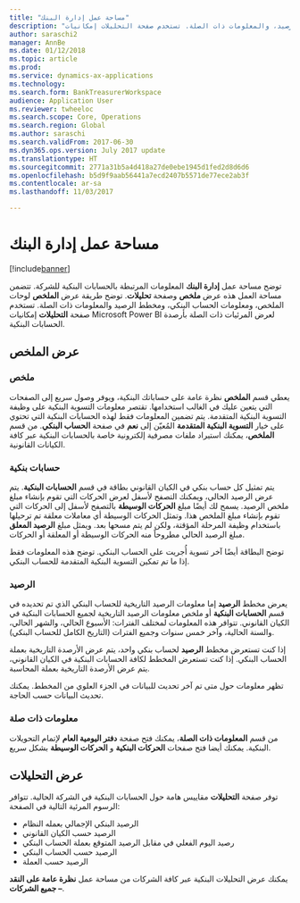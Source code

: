 ```yaml
---
title: "مساحة عمل إدارة البنك"
description: "يوفر هذا الموضوع معلومات حول مساحة عمل إدارة البنك. تعرض مساحة العمل هذه المعلومات ذات الصلة بالحسابات البنكية للشركة، وتشمل عرض ملخص وصفحة التحليلات. توضح طريقة عرض الملخص لوحات الملخص، ومعلومات الحساب البنكي، ومخطط الرصيد، والمعلومات ذات الصلة. تستخدم صفحة التحليلات إمكانيات Microsoft Power BI لعرض المرئيات ذات الصلة بأرصدة الحسابات البنكية."
author: saraschi2
manager: AnnBe
ms.date: 01/12/2018
ms.topic: article
ms.prod: 
ms.service: dynamics-ax-applications
ms.technology: 
ms.search.form: BankTreasurerWorkspace
audience: Application User
ms.reviewer: twheeloc
ms.search.scope: Core, Operations
ms.search.region: Global
ms.author: saraschi
ms.search.validFrom: 2017-06-30
ms.dyn365.ops.version: July 2017 update
ms.translationtype: HT
ms.sourcegitcommit: 2771a31b5a4d418a27de0ebe1945d1fed2d8d6d6
ms.openlocfilehash: b5d9f9aab56441a7ecd2407b5571de77ece2ab3f
ms.contentlocale: ar-sa
ms.lasthandoff: 11/03/2017

---
```

# <a name="bank-management-workspace"></a>مساحة عمل إدارة البنك

[!include[banner](../includes/banner.md)]

توضح مساحة عمل **إدارة البنك** المعلومات المرتبطة بالحسابات البنكية للشركة. تتضمن مساحة العمل هذه عرض **ملخص** وصفحة **تحليلات**. توضح طريقة عرض **الملخص** لوحات الملخص، ومعلومات الحساب البنكي، ومخطط الرصيد والمعلومات ذات الصلة. تستخدم صفحة **التحليلات** إمكانيات Microsoft Power BI لعرض المرئيات ذات الصلة بأرصدة الحسابات البنكية.

## <a name="summary-view"></a>عرض الملخص

### <a name="summary"></a>ملخص

يعطي قسم **الملخص** نظرة عامة على حساباتك البنكية، ويوفر وصول سريع إلى الصفحات التي يتعين عليك في الغالب استخدامها. تقتصر معلومات التسوية البنكية على وظيفة التسوية البنكية المتقدمة. يتم تضمين المعلومات فقط لهذه الحسابات البنكية التي تحتوي على خيار **التسوية البنكية المتقدمة** المُعيّن إلى **نعم** في صفحة **الحساب البنكي**. من قسم **الملخص**، يمكنك استيراد ملفات مصرفية إلكترونية خاصة بالحسابات البنكية عبر كافة الكيانات القانونية.

### <a name="bank-accounts"></a>حسابات بنكية

يتم تمثيل كل حساب بنكي في الكيان القانوني بطاقة في قسم **الحسابات البنكية**. يتم عرض الرصيد الحالي، ويمكنك التصفح لأسفل لعرض الحركات التي تقوم بإنشاء مبلغ ملخص الرصيد. يسمح لك أيضًا مبلغ **الحركات الوسيطة** بالتصفح لأسفل إلى الحركات التي تقوم بإنشاء مبلغ الملخص هذا. وتمثل الحركات الوسيطة أي معاملات معلقة تم ترحيلها باستخدام وظيفة المرحلة المؤقتة، ولكن لم يتم مسحها بعد. ويمثل مبلغ **الرصيد المعلق** مبلغ الرصيد الحالي مطروحاً منه الحركات الوسيطة أو المعلقة أو الحركات.

توضح البطاقة أيضًا آخر تسوية أُجريت على الحساب البنكي. توضح هذه المعلومات فقط إذا ما تم تمكين التسوية البنكية المتقدمة للحساب البنكي.

### <a name="balance"></a>الرصيد

يعرض مخطط **الرصيد** إما معلومات الرصيد التاريخية للحساب البنكي الذي تم تحديده في قسم **الحسابات البنكية** أو ملخص معلومات الرصيد التاريخية لجميع الحسابات البنكية في الكيان القانوني. تتوافر هذه المعلومات لمختلف الفترات: الأسبوع الحالي، والشهر الحالي، والسنة الحالية، وآخر خمس سنوات وجميع الفترات (التاريخ الكامل للحساب البنكي). 

إذا كنت تستعرض مخطط **الرصيد** لحساب بنكي واحد، يتم عرض الأرصدة التاريخية بعملة الحساب البنكي. إذا كنت تستعرض المخطط لكافة الحسابات البنكية في الكيان القانوني، يتم عرض الأرصدة التاريخية بعملة المحاسبة.

تظهر معلومات حول متى تم آخر تحديث للبيانات في الجزء العلوي من المخطط. يمكنك تحديث البيانات حسب الحاجة.

### <a name="related-information"></a>معلومات ذات صلة

من قسم **المعلومات ذات الصلة**، يمكنك فتح صفحة **دفتر اليومية العام** لإتمام التحويلات البنكية. يمكنك أيضا فتح صفحات **الحركات البنكية** و **الحركات الوسيطة** بشكل سريع.

## <a name="analytics-view"></a>عرض التحليلات

توفر صفحة **التحليلات** مقاييس هامة حول الحسابات البنكية في الشركة الحالية. تتوافر الرسوم المرئية التالية في الصفحة:

-   الرصيد البنكي الإجمالي بعمله النظام
-   الرصيد حسب الكيان القانوني
-   رصيد اليوم الفعلي في مقابل الرصيد المتوقع بعملة الحساب البنكي
-   الرصيد حسب الحساب البنكي
-   الرصيد حسب العملة

يمكنك عرض التحليلات البنكية عبر كافة الشركات من مساحة عمل **نظرة عامة على النقد – جميع الشركات**.

